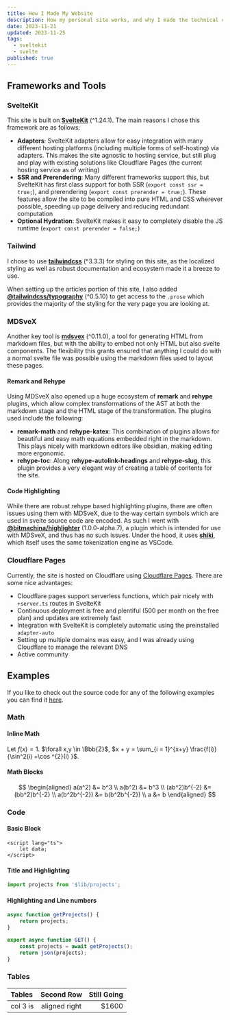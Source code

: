 ```yaml
---
title: How I Made My Website
description: How my personal site works, and why I made the technical choices I did.
date: 2023-11-21
updated: 2023-11-25
tags:
  - sveltekit
  - svelte
published: true
---
```

## Frameworks and Tools
### SvelteKit
This site is built on [**SvelteKit**](https://github.com/sveltejs/kit) (^1.24.1). The main reasons I chose this framework are as follows:
- **Adapters**: SvelteKit adapters allow for easy integration with many different hosting platforms (including multiple forms of self-hosting) via adapters. This makes the site agnostic to hosting service, but still plug and play with existing solutions like Cloudflare Pages (the current hosting service as of writing)
- **SSR and Prerendering**: Many different frameworks support this, but SvelteKit has first class support for both SSR (`export const ssr = true;`), and prerendering (`export const prerender = true;`). These features allow the site to be compiled into pure HTML and CSS wherever possible, speeding up page delivery and reducing redundant computation
- **Optional Hydration**: SvelteKit makes it easy to completely disable the JS runtime (`export const prerender = false;`)

### Tailwind
I chose to use [**tailwindcss**](https://github.com/tailwindlabs/tailwindcss) (^3.3.3) for styling on this site, as the localized styling as well as robust documentation and ecosystem made it a breeze to use.

When setting up the articles portion of this site, I also added [**@tailwindcss/typography**](https://github.com/tailwindlabs/tailwindcss-typography) (^0.5.10) to get access to the `.prose` which provides the majority of the styling for the very page you are looking at.

### MDSveX
Another key tool is [**mdsvex**](https://github.com/pngwn/MDsveX) (^0.11.0), a tool for generating HTML from markdown files, but with the ability to embed not only HTML but also svelte components. The flexibility this grants ensured that anything I could do with a normal svelte file was possible using the markdown files used to layout these pages.
#### Remark and Rehype
Using MDSveX also opened up a huge ecosystem of **remark** and **rehype** plugins, which allow complex transformations of the AST at both the markdown stage and the HTML stage of the transformation. The plugins used include the following:
- **remark-math** and **rehype-katex**: This combination of plugins allows for beautiful and easy math equations embedded right in the markdown. This plays nicely with markdown editors like obsidian, making editing more ergonomic.
- **rehype-toc**: Along **rehype-autolink-headings** and **rehype-slug**, this plugin provides a very elegant way of creating a table of contents for the site.

#### Code Highlighting
While there are robust rehype based highlighting plugins, there are often issues using them with MDSveX, due to the way certain symbols which are used in svelte source code are encoded. As such I went with [**@bitmachina/highlighter**](https://github.com/johnhooks/highlighter) (1.0.0-alpha.7), a plugin which is intended for use with MDSveX, and thus has no such issues. Under the hood, it uses [**shiki**](https://github.com/shikijs/shiki), which itself uses the same tokenization engine as VSCode.

### Cloudflare Pages
Currently, the site is hosted on Cloudflare using [Cloudflare Pages](https://developers.cloudflare.com/pages/). There are some nice advantages:
- Cloudflare pages support serverless functions, which pair nicely with `+server.ts` routes in SvelteKit
- Continuous deployment is free and plentiful (500 per month on the free plan) and updates are extremely fast
- Integration with SvelteKit is completely automatic using the preinstalled `adapter-auto`
- Setting up multiple domains was easy, and I was already using Cloudflare to manage the relevant DNS
- Active community

## Examples

If you like to check out the source code for any of the following examples you can find it [here]({source}).

### Math
#### Inline Math
Let $f(x) = 1$. $\forall x,y \in \Bbb{Z}$, $x + y = \sum_{i = 1}^{x+y} \frac{f(i)}{\sin^2(i) +\cos ^{2}(i) }$.
#### Math Blocks
$$
\begin{aligned}
a(a^2) &= b^3 \\
a(b^2) &= b^3 \\
(ab^2)b^{-2} &= (bb^2)b^{-2} \\
a(b^2b^{-2}) &= b(b^2b^{-2}) \\
a &= b
\end{aligned}
$$
### Code
#### Basic Block
```svelte
<script lang="ts">
	let data;
</script>
```

#### Title and Highlighting
```ts {1} title="src/route/+page.ts"
import projects from '$lib/projects';
```

#### Highlighting and Line numbers
```ts {1-3, 6,} showLineNumbers{10}
async function getProjects() {
	return projects;
}

export async function GET() {
	const projects = await getProjects();
	return json(projects);
}
```
### Tables
| Tables   |   Second Row   | Still Going |
|:-------- |:--------------:| -----------:|
| col 3 is | aligned  right |       $1600 |


<script>
	export let source;
</script>
